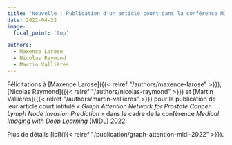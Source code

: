 ```yaml
---
title: "Nouvelle : Publication d'un article court dans la conférence MIDL 2022"
date: 2022-04-22
image:
  focal_point: 'top'

authors:
  - Maxence Larose
  - Nicolas Raymond
  - Martin Vallières
---
```


Félicitations à [Maxence Larose]({{< relref "/authors/maxence-larose" >}}), 
[Nicolas Raymond]({{< relref "/authors/nicolas-raymond" >}}) et
[Martin Vallières]({{< relref "/authors/martin-vallieres" >}}) pour la publication de leur
article court intitulé 
« *Graph Attention Network for Prostate Cancer Lymph Node Invasion Prediction* »
dans le cadre de la conférence *Medical Imaging with Deep Learning* (MIDL) 2022!

Plus de détails [ici]({{< relref "/publication/graph-attention-midl-2022" >}}).
